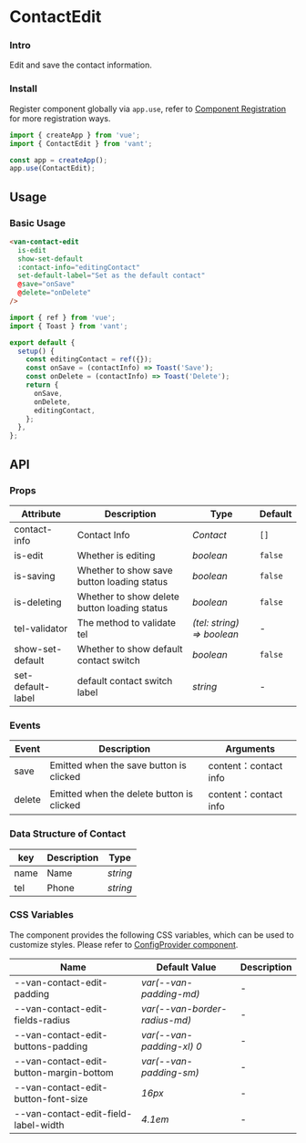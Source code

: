 # ContactEdit

### Intro

Edit and save the contact information.

### Install

Register component globally via `app.use`, refer to [Component Registration](#/en-US/advanced-usage#zu-jian-zhu-ce) for more registration ways.

```js
import { createApp } from 'vue';
import { ContactEdit } from 'vant';

const app = createApp();
app.use(ContactEdit);
```

## Usage

### Basic Usage

```html
<van-contact-edit
  is-edit
  show-set-default
  :contact-info="editingContact"
  set-default-label="Set as the default contact"
  @save="onSave"
  @delete="onDelete"
/>
```

```js
import { ref } from 'vue';
import { Toast } from 'vant';

export default {
  setup() {
    const editingContact = ref({});
    const onSave = (contactInfo) => Toast('Save');
    const onDelete = (contactInfo) => Toast('Delete');
    return {
      onSave,
      onDelete,
      editingContact,
    };
  },
};
```

## API

### Props

| Attribute | Description | Type | Default |
| --- | --- | --- | --- |
| contact-info | Contact Info | _Contact_ | `[]` |
| is-edit | Whether is editing | _boolean_ | `false` |
| is-saving | Whether to show save button loading status | _boolean_ | `false` |
| is-deleting | Whether to show delete button loading status | _boolean_ | `false` |
| tel-validator | The method to validate tel | _(tel: string) => boolean_ | - |
| show-set-default | Whether to show default contact switch | _boolean_ | `false` |
| set-default-label | default contact switch label | _string_ | - |

### Events

| Event  | Description                               | Arguments             |
| ------ | ----------------------------------------- | --------------------- |
| save   | Emitted when the save button is clicked   | content：contact info |
| delete | Emitted when the delete button is clicked | content：contact info |

### Data Structure of Contact

| key  | Description | Type     |
| ---- | ----------- | -------- |
| name | Name        | _string_ |
| tel  | Phone       | _string_ |

### CSS Variables

The component provides the following CSS variables, which can be used to customize styles. Please refer to [ConfigProvider component](#/en-US/config-provider).

| Name | Default Value | Description |
| --- | --- | --- |
| --van-contact-edit-padding | _var(--van-padding-md)_ | - |
| --van-contact-edit-fields-radius | _var(--van-border-radius-md)_ | - |
| --van-contact-edit-buttons-padding | _var(--van-padding-xl) 0_ | - |
| --van-contact-edit-button-margin-bottom | _var(--van-padding-sm)_ | - |
| --van-contact-edit-button-font-size | _16px_ | - |
| --van-contact-edit-field-label-width | _4.1em_ | - |
